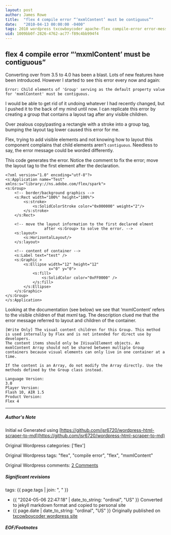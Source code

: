 ```yaml
---
layout: post
author: James Rowe
title:  "flex 4 compile error “‘mxmlContent’ must be contiguous”"
date:   "2010-04-13 00:00:00 -0400"
tags: 2010 wordpress txcowboycoder apache-flex compile-error error-messages mxmlContent
uid: 1009bb0f-2826-4762-ac77-f89c4bb994f4
---
```



## flex 4 compile error “‘mxmlContent’ must be contiguous”


Converting over from 3.5 to 4.0 has been a blast. Lots of new features have been introduced. However I started to see this error every now and again:


`Error: Child elements of 'Group' serving as the default property value for 'mxmlContent' must be contiguous.`


I would be able to get rid of it undoing whatever I had recently changed, but I pushed it to the back of my mind until now. I can replicate this error by creating a group that contains a layout tag after any visible children.


Over zealous copy/pasting a rectangle with a stroke into a group tag, bumping the layout tag lower caused this error for me. 


Flex, trying to add visible elements and not knowing how to layout this component complains that child elements aren’t `contiguous`. Needless to say, the error message could be worded differently.


This code generates the error. Notice the comment to fix the error; move the layout tag to the first element after the declaration.



```
<?xml version="1.0" encoding="utf-8"?>
<s:Application name="Test" xmlns:s="library://ns.adobe.com/flex/spark">
<s:Group>
	<!-- border/background graphics -->
	<s:Rect width="100%" height="100%">
		<s:stroke>
			<s:SolidColorStroke color="0x000000" weight="2"/>
		</s:stroke>
	</s:Rect>

	<!-- move the layout information to the first declared elment
                 after <s:Group> to solve the error. -->
	<s:layout>
		<s:HorizontalLayout/>
	</s:layout>

	<!-- content of container -->
	<s:Label text="test" />
	<s:Graphic >
		<s:Ellipse width="12" height="12"
				   x="0" y="0">
			<s:fill>
				<s:SolidColor color="0xFF0000" />
			</s:fill>
		</s:Ellipse>
	</s:Graphic>
</s:Group>
</s:Application>

```

Looking at the documentation (see below) we see that ‘mxmlContent’ refers to the visible children of that mxml tag. The description clued me that the error message referred to layout and children of the container.



```
[Write Only] The visual content children for this Group. This method is used internally by Flex and is not intended for direct use by developers.
The content items should only be IVisualElement objects. An mxmlContent Array should not be shared between multiple Group containers because visual elements can only live in one container at a time.

If the content is an Array, do not modify the Array directly. Use the methods defined by the Group class instead.

Language Version:
3.0
Player Version:
Flash 10, AIR 1.5
Product Version:
Flex 4

```



---

##### Author's Note

Initial `md` Generated using [https://github.com/jsr6720/wordpress-html-scraper-to-md](https://github.com/jsr6720/wordpress-html-scraper-to-md)

Original Wordpress categories: ['flex']

Original Wordpress tags: "flex", "compile error", "flex", "mxmlContent"

Original Wordpress comments: <a href="https://txcowboycoder.wordpress.com/2010/04/13/mxmlcontent-must-be-contiguous/#comments">2 Comments</a>

##### Significant revisions

tags: {{ page.tags | join: ", " }} <!-- todo move this somewhere -->

- {{ "2024-05-06 22:47:18" | date_to_string: "ordinal", "US" }} Converted to jekyll markdown format and copied to personal site
- {{ page.date | date_to_string: "ordinal", "US" }} Originally published on [txcowboycoder wordpress site](https://txcowboycoder.wordpress.com/2010/04/13/mxmlcontent-must-be-contiguous/)

##### EOF/Footnotes

